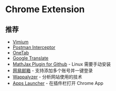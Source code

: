 # Chrome Extension

## 推荐

* [Vimium](https://chrome.google.com/webstore/detail/vimium/dbepggeogbaibhgnhhndojpepiihcmeb)
* [Postman Interceptor](https://chrome.google.com/webstore/detail/postman-interceptor/aicmkgpgakddgnaphhhpliifpcfhicfo)
* [OneTab](https://chrome.google.com/webstore/detail/onetab/chphlpgkkbolifaimnlloiipkdnihall)
* [Google Translate](https://chrome.google.com/webstore/detail/google-translate/aapbdbdomjkkjkaonfhkkikfgjllcleb)
* [MathJax Plugin for Github](https://github.com/orsharir/github-mathjax) - Linux 需要手动安装
* [网易邮箱](https://chrome.google.com/webstore/detail/%E7%BD%91%E6%98%93%E9%82%AE%E7%AE%B1/degnllcmhlfjedphgljfbgjcdijpagpp/related?hl=zh-CN) - 支持添加多个账号并一键登录
* [Wappalyzer](https://chrome.google.com/webstore/detail/wappalyzer/gppongmhjkpfnbhagpmjfkannfbllamg/related) - 分析网站使用的技术
* [Apps Launcher](https://chrome.google.com/webstore/detail/apps-launcher/ijmgkhchjindcjamnckoiahagecjnkdc) - 在插件栏打开 Chrome App
